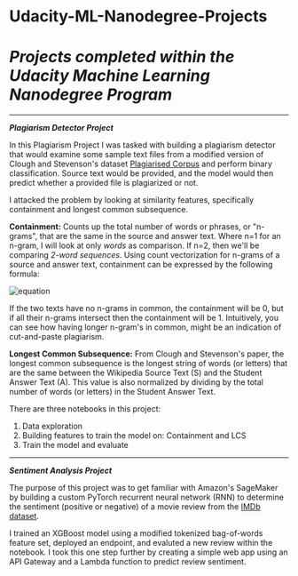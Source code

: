 # Udacity-ML-Nanodegree-Projects
# *Projects completed within the Udacity Machine Learning Nanodegree Program*
________________________________________________________________________________
***Plagiarism Detector Project***

In this Plagiarism Project I was tasked with building a plagiarism detector that would examine some sample text files from a modified version of Clough and Stevenson's dataset [Plagiarised Corpus](https://ir.shef.ac.uk/cloughie/resources/plagiarism_corpus.html) and perform binary classification. Source text would be provided, and the model would then predict whether a provided file is plagiarized or not.

I attacked the problem by looking at similarity features, specifically containment and longest common subsequence.

**Containment:** 
Counts up the total number of words or phrases, or "n-grams", that are the same in the source and answer text. Where n=1 for an n-gram, I will look at only *words* as comparison. If n=2, then we'll be comparing *2-word sequences*. Using count vectorization for n-grams of a source and answer text, containment can be expressed by the following formula:

![equation](https://latex.codecogs.com/gif.latex?\frac{\sum{count(\text{ngram}_{A})&space;\cap&space;count(\text{ngram}_{S})}}{\sum{count(\text{ngram}_{A})}})

If the two texts have no n-grams in common, the containment will be 0, but if all their n-grams intersect then the containment will be 1. Intuitively, you can see how having longer n-gram's in common, might be an indication of cut-and-paste plagiarism.

**Longest Common Subsequence:**
From Clough and Stevenson's paper, the longest common subsequence is the longest string of words (or letters) that are the same between the Wikipedia Source Text (S) and the Student Answer Text (A). This value is also normalized by dividing by the total number of words (or letters) in the Student Answer Text.

There are three notebooks in this project:
1. Data exploration
2. Building features to train the model on: Containment and LCS
3. Train the model and evaluate

______________________________________________________________________________________

***Sentiment Analysis Project***

The purpose of this project was to get familiar with Amazon's SageMaker by building a custom PyTorch recurrent neural network (RNN) to determine the sentiment (positive or negative) of a movie review from the [IMDb dataset](https://ai.stanford.edu/~amaas/data/sentiment/).

I trained an XGBoost model using a modified tokenized bag-of-words feature set, deployed an endpoint, and evaluted a new review within the notebook. I took this one step further by creating a simple web app using an API Gateway and a Lambda function to predict review sentiment.
